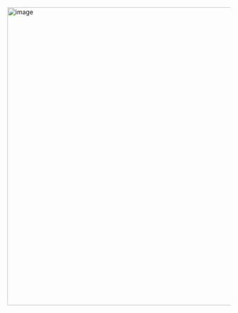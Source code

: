 <img width="1418" height="672" alt="image" src="https://github.com/user-attachments/assets/fb91f028-4069-4241-8cb4-4aa42f3d4b30" />

